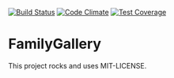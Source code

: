 [![Build Status](https://api.shippable.com/projects/54ed69135ab6cc13528db117/badge?branchName=master)](https://app.shippable.com/projects/54ed69135ab6cc13528db117/builds/latest)
[![Code Climate](https://codeclimate.com/github/kaspernj/family_gallery/badges/gpa.svg)](https://codeclimate.com/github/kaspernj/family_gallery)
[![Test Coverage](https://codeclimate.com/github/kaspernj/family_gallery/badges/coverage.svg)](https://codeclimate.com/github/kaspernj/family_gallery)

# FamilyGallery

This project rocks and uses MIT-LICENSE.
